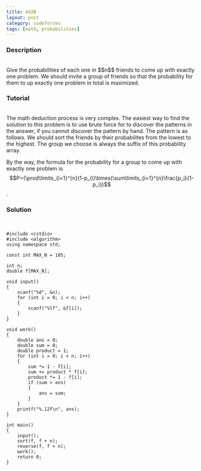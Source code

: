 ```yaml
---
title: 442B
layout: post
category: codeforces
tags: [math, probabilities]
---
```



### Description  
<br/>
Give the probabilities of each one in $$n$$ friends to come up with exactly one problem.
We should invite a group of friends so that
the probability for them to up exactly one problem in total is maximized.
<br/>

### Tutorial  
<br/>
The math deduction process is very complex.
The easiest way to find the solution to this problem is to use brute force for to discover the patterns in the answer,
if you cannot discover the pattern by hand.
The pattern is as follows.
We should sort the friends by their probabilites from the lowest to the highest.
The group we choose is always the suffix of this probability array.

By the way, the formula for the probability for a group to come up with exactly one problem is $$P=(\prod\limits_{i=1}^{n}(1-p_i))\times(\sum\limits_{i=1}^{n}\frac{p_i}{1-p_i})$$.
<br/>


### Solution  
<br/>

	#include <cstdio>
	#include <algorithm>
	using namespace std;
	
	const int MAX_N = 105;
	
	int n;
	double f[MAX_N];
	
	void input()
	{
		scanf("%d", &n);
		for (int i = 0; i < n; i++)
		{
			scanf("%lf", &f[i]);
		}
	}
	
	void work()
	{
		double ans = 0;
		double sum = 0;
		double product = 1;
		for (int i = 0; i < n; i++)
		{
			sum *= 1 - f[i];
			sum += product * f[i];
			product *= 1 - f[i];
			if (sum > ans)
			{
				ans = sum;
			}
		}
		printf("%.12f\n", ans);
	}
	
	int main()
	{
		input();
		sort(f, f + n);
		reverse(f, f + n);
		work();
		return 0;
	}

